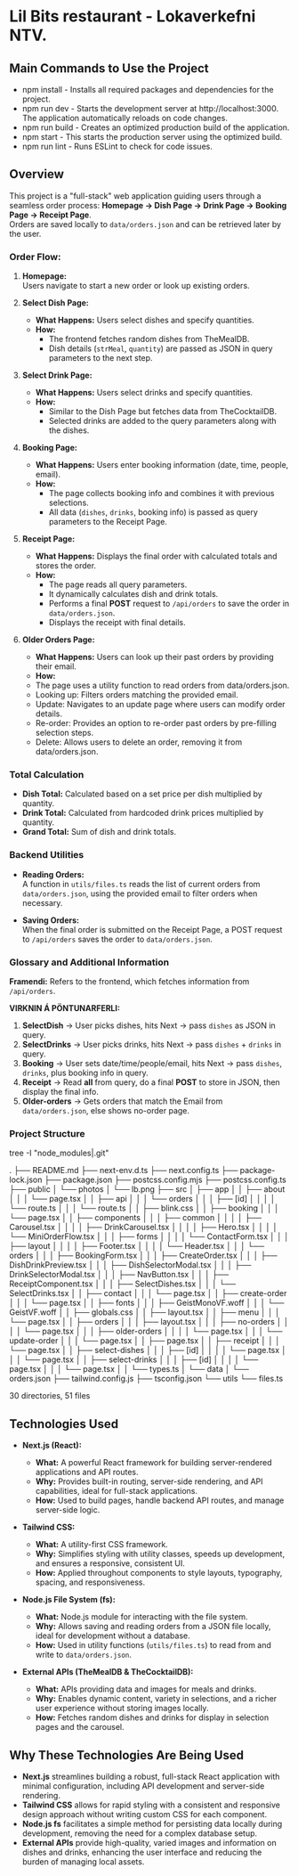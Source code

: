 # Lil Bits restaurant - Lokaverkefni NTV.

## Main Commands to Use the Project
- npm install - Installs all required packages and dependencies for the project.
- npm run dev - Starts the development server at http://localhost:3000. The application automatically reloads on code changes.
- npm run build - Creates an optimized production build of the application.
- npm start - This starts the production server using the optimized build.
- npm run lint - Runs ESLint to check for code issues.

## Overview

This project is a "full-stack" web application guiding users through a seamless order process:
**Homepage → Dish Page → Drink Page → Booking Page → Receipt Page**.  
Orders are saved locally to `data/orders.json` and can be retrieved later by the user.

### Order Flow:

1. **Homepage:**  
   Users navigate to start a new order or look up existing orders.

2. **Select Dish Page:**

   - **What Happens:** Users select dishes and specify quantities.
   - **How:**
     - The frontend fetches random dishes from TheMealDB.
     - Dish details (`strMeal`, `quantity`) are passed as JSON in query parameters to the next step.

3. **Select Drink Page:**

   - **What Happens:** Users select drinks and specify quantities.
   - **How:**
     - Similar to the Dish Page but fetches data from TheCocktailDB.
     - Selected drinks are added to the query parameters along with the dishes.

4. **Booking Page:**

   - **What Happens:** Users enter booking information (date, time, people, email).
   - **How:**
     - The page collects booking info and combines it with previous selections.
     - All data (`dishes`, `drinks`, booking info) is passed as query parameters to the Receipt Page.

5. **Receipt Page:**

   - **What Happens:** Displays the final order with calculated totals and stores the order.
   - **How:**
     - The page reads all query parameters.
     - It dynamically calculates dish and drink totals.
     - Performs a final **POST** request to `/api/orders` to save the order in `data/orders.json`.
     - Displays the receipt with final details.

6. **Older Orders Page:**
   - **What Happens:** Users can look up their past orders by providing their email.
   - **How:**
   - The page uses a utility function to read orders from data/orders.json.
   - Looking up: Filters orders matching the provided email.
   - Update: Navigates to an update page where users can modify order details.
   - Re-order: Provides an option to re-order past orders by pre-filling selection steps.
   - Delete: Allows users to delete an order, removing it from data/orders.json.

### Total Calculation

- **Dish Total:** Calculated based on a set price per dish multiplied by quantity.
- **Drink Total:** Calculated from hardcoded drink prices multiplied by quantity.
- **Grand Total:** Sum of dish and drink totals.

### Backend Utilities

- **Reading Orders:**  
  A function in `utils/files.ts` reads the list of current orders from `data/orders.json`, using the provided email to filter orders when necessary.

- **Saving Orders:**  
  When the final order is submitted on the Receipt Page, a POST request to `/api/orders` saves the order to `data/orders.json`.

### Glossary and Additional Information

**Framendi:** Refers to the frontend, which fetches information from `/api/orders`.

**VIRKNIN Á PÖNTUNARFERLI:**

1. **SelectDish** → User picks dishes, hits Next → pass `dishes` as JSON in query.
2. **SelectDrinks** → User picks drinks, hits Next → pass `dishes` + `drinks` in query.
3. **Booking** → User sets date/time/people/email, hits Next → pass `dishes`, `drinks`, plus booking info in query.
4. **Receipt** → Read **all** from query, do a final **POST** to store in JSON, then display the final info.
5. **Older-orders** → Gets orders that match the Email from `data/orders.json`, else shows no-order page.

### Project Structure
tree -I "node_modules|.git" 

.
├── README.md
├── next-env.d.ts
├── next.config.ts
├── package-lock.json
├── package.json
├── postcss.config.mjs
├── postcss.config.ts
├── public
│   └── photos
│       └── lb.png
├── src
│   ├── app
│   │   ├── about
│   │   │   └── page.tsx
│   │   ├── api
│   │   │   └── orders
│   │   │       ├── [id]
│   │   │       │   └── route.ts
│   │   │       └── route.ts
│   │   ├── blink.css
│   │   ├── booking
│   │   │   └── page.tsx
│   │   ├── components
│   │   │   ├── common
│   │   │   │   ├── Carousel.tsx
│   │   │   │   ├── DrinkCarousel.tsx
│   │   │   │   ├── Hero.tsx
│   │   │   │   └── MiniOrderFlow.tsx
│   │   │   ├── forms
│   │   │   │   └── ContactForm.tsx
│   │   │   ├── layout
│   │   │   │   ├── Footer.tsx
│   │   │   │   └── Header.tsx
│   │   │   └── orders
│   │   │       ├── BookingForm.tsx
│   │   │       ├── CreateOrder.tsx
│   │   │       ├── DishDrinkPreview.tsx
│   │   │       ├── DishSelectorModal.tsx
│   │   │       ├── DrinkSelectorModal.tsx
│   │   │       ├── NavButton.tsx
│   │   │       ├── ReceiptComponent.tsx
│   │   │       ├── SelectDishes.tsx
│   │   │       └── SelectDrinks.tsx
│   │   ├── contact
│   │   │   └── page.tsx
│   │   ├── create-order
│   │   │   └── page.tsx
│   │   ├── fonts
│   │   │   ├── GeistMonoVF.woff
│   │   │   └── GeistVF.woff
│   │   ├── globals.css
│   │   ├── layout.tsx
│   │   ├── menu
│   │   │   └── page.tsx
│   │   ├── orders
│   │   │   ├── layout.tsx
│   │   │   ├── no-orders
│   │   │   │   └── page.tsx
│   │   │   ├── older-orders
│   │   │   │   └── page.tsx
│   │   │   └── update-order
│   │   │       └── page.tsx
│   │   ├── page.tsx
│   │   ├── receipt
│   │   │   └── page.tsx
│   │   ├── select-dishes
│   │   │   ├── [id]
│   │   │   │   └── page.tsx
│   │   │   └── page.tsx
│   │   ├── select-drinks
│   │   │   ├── [id]
│   │   │   │   └── page.tsx
│   │   │   └── page.tsx
│   │   └── types.ts
│   └── data
│       └── orders.json
├── tailwind.config.js
├── tsconfig.json
└── utils
    └── files.ts

30 directories, 51 files

## Technologies Used

- **Next.js (React):**

  - **What:** A powerful React framework for building server-rendered applications and API routes.
  - **Why:** Provides built-in routing, server-side rendering, and API capabilities, ideal for full-stack applications.
  - **How:** Used to build pages, handle backend API routes, and manage server-side logic.

- **Tailwind CSS:**

  - **What:** A utility-first CSS framework.
  - **Why:** Simplifies styling with utility classes, speeds up development, and ensures a responsive, consistent UI.
  - **How:** Applied throughout components to style layouts, typography, spacing, and responsiveness.

- **Node.js File System (fs):**

  - **What:** Node.js module for interacting with the file system.
  - **Why:** Allows saving and reading orders from a JSON file locally, ideal for development without a database.
  - **How:** Used in utility functions (`utils/files.ts`) to read from and write to `data/orders.json`.

- **External APIs (TheMealDB & TheCocktailDB):**
  - **What:** APIs providing data and images for meals and drinks.
  - **Why:** Enables dynamic content, variety in selections, and a richer user experience without storing images locally.
  - **How:** Fetches random dishes and drinks for display in selection pages and the carousel.

## Why These Technologies Are Being Used

- **Next.js** streamlines building a robust, full-stack React application with minimal configuration, including API development and server-side rendering.
- **Tailwind CSS** allows for rapid styling with a consistent and responsive design approach without writing custom CSS for each component.
- **Node.js fs** facilitates a simple method for persisting data locally during development, removing the need for a complex database setup.
- **External APIs** provide high-quality, varied images and information on dishes and drinks, enhancing the user interface and reducing the burden of managing local assets.
